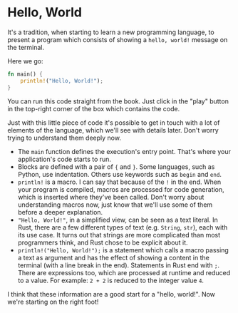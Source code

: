 # Hello, World

It's a tradition, when starting to learn a new programming language, to present a program which consists of showing a `hello, world!` message on the terminal.

Here we go:

```rust
fn main() {
    println!("Hello, World!");
}
```

You can run this code straight from the book. Just click in the "play" button in the top-right corner of the box which contains the code.

Just with this little piece of code it's possible to get in touch with a lot of elements of the language, which we'll see with details later. Don't worry trying to understand them deeply now.

- The `main` function defines the execution's entry point. That's where your application's code starts to run.
- Blocks are defined with a pair of `{` and `}`. Some languages, such as Python, use indentation. Others use keywords such as `begin` and `end`.
- `println!` is a macro. I can say that because of the `!` in the end. When your program is compiled, macros are processed for code generation, which is inserted where they've been called. Don't worry about understanding macros now, just know that we'll use some of them before a deeper explanation.
- `"Hello, World!"`, in a simplified view, can be seen as a text literal. In Rust, there are a few different types of text (e.g. `String`, `str`), each with its use case. It turns out that strings are more complicated than most programmers think, and Rust chose to be explicit about it.
- `println!("Hello, World!");` is a statement which calls a macro passing a text as argument and has the effect of showing a content in the terminal (with a line break in the end). Statements in Rust end with `;`. There are expressions too, which are processed at runtime and reduced to a value. For example: `2 + 2` is reduced to the integer value `4`.

I think that these information are a good start for a "hello, world!". Now we're starting on the right foot!
